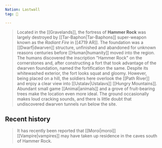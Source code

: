 ```yaml
---
Nation: Lastwall
tag: 🏰

---
```


> Located in the [[Gravelands]], the fortress of **Hammer Rock** was largely destroyed by [[Tar-Baphon|Tar-Baphons]] super-weapon known as the *Radiant Fire* in [[4719 AR]]. The foundation was a [[Dwarf|dwarven]] structure, unfinished and abandoned for unknown reasons centuries before [[Human|humanity]] moved into the region. The humans discovered the inscription "Hammer Rock" on the cornerstones and, after constructing a fort that took advantage of the dwarven foundation, named the fortification the same. Despite its whitewashed exterior, the fort looks squat and gloomy. However, being placed on a hill, the soldiers here overlook the [[Path River]] and enjoy a clear view into [[Ustalav|Ustalavs]] [[Hungry Mountains]]. Abundant small game [[Animal|animals]] and a grove of fruit-bearing trees make the location even more ideal. The ground occasionally makes loud cracking sounds, and there is little doubt that undiscovered dwarven tunnels run below the site.


## Recent history

> It has recently been reported that [[Moroi|moroi]] [[Vampire|vampires]] may have taken up residence in the caves south of Hammer Rock.